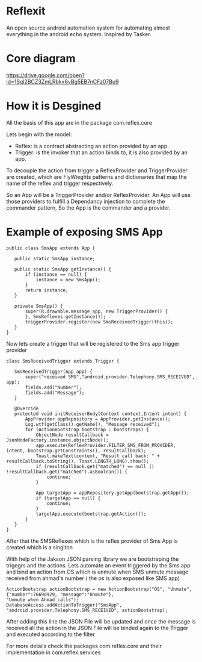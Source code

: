 # Reflexit
An open source android automation system for automating almost everything in the android echo system. 
Inspired by Tasker.

# Core diagram
 https://drive.google.com/open?id=1Sql2BCZ3ZmLRbkx6vBg5EB7nCFz07Bu9
 
 # How it is Desgined
 
 All the basis of this app are in the package com.reflex.core
 
 Lets begin with the model:
   - Reflex: is a contract abstracting an action provided by an app.
   - Trigger: is the invoker that an action binds to, it is also provided by an app.
 
 To decouple the action from trigger a ReflexProvider and TriggerProvider are created, which are FlyWieghts patterns 
 and dictionaries that map the name of the reflex and trigger respectively.
 
 So an App will be a TriggerProvider and/or ReflexProvider. An App will use those providers to fulfill a Dependancy injection
 to complete the commander pattern, So the App is the commander and a provider.
 
 # Example of exposing SMS App
 
 ```
public class SmsApp extends App {

    public static SmsApp instance;

    public static SmsApp getInstance() {
        if (instance == null) {
            instance = new SmsApp();
        }
        return instance;
    }

    private SmsApp() {
        super(R.drawable.message_app, new TriggerProvider() {
        }, SmsReflexes.getInstance());
        triggerProvider.register(new SmsReceivedTrigger(this));
    }
}
```
Now lets create a trigger that will be registered to the Sms app trigger provider
 
 ```
 class SmsReceivedTrigger extends Trigger {

    SmsReceivedTrigger(App app) {
        super("received SMS","android.provider.Telephony.SMS_RECEIVED", app);
        fields.add("Number");
        fields.add("Message");
    }

    @Override
    protected void initReceiverBody(Context context,Intent intent) {
        AppProvider appRepository = AppProvider.getInstance();
        Log.wtf(getClass().getName(), "Message received");
        for (ActionBootstrap bootstrap : bootstraps) {
            ObjectNode resultCallback = JsonNodeFactory.instance.objectNode();
            app.execute(ReflexProvider.FILTER_SMS_FROM_PROVIDER, intent, bootstrap.getConstraints(), resultCallback);
            Toast.makeText(context, "Result call back: " + resultCallback.toString(), Toast.LENGTH_LONG).show();
            if (resultCallback.get("matched") == null || !resultCallback.get("matched").asBoolean()) {
                continue;
            }

            App targetApp = appRepository.getApp(bootstrap.getApp());
            if (targetApp == null) {
                continue;
            }
            targetApp.execute(bootstrap.getAction());
        }
    }
}

 ```
After that the SMSReflexes which is the reflex provider of Sms App is created which is a singlton

 
With help of the Jakson JSON parsing library we are bootstraping the trigegrs and the actions. 
Lets automate an event triggered by the Sms app and bind an action from OS which is unmute when SMS unmute message 
received from ahmad's number ( the os is also exposed like SMS app)

 ```
 ActionBootstrap actionBootstrap = new ActionBootstrap("OS", "Unmute",{"number":76690929, "message":"Unmute"}, 
 "Unmute when Ahmad calls");
 DatabaseAccess.addActionToTrigger("SmsApp", "android.provider.Telephony.SMS_RECEIVED", actionBootstrap);
 ```
 After adding this line the JSON File will be updated and once the message is received all the action in the
 JSON File will be binded again to the Trigger and executed according to the filter
 
 For more details check the packages com.reflex.core and their implementation in com.reflex.services

